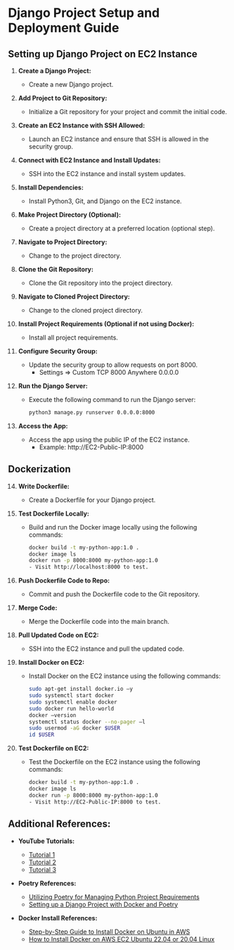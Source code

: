 # Django Project Setup and Deployment Guide

## Setting up Django Project on EC2 Instance

1. **Create a Django Project:**
   - Create a new Django project.

2. **Add Project to Git Repository:**
   - Initialize a Git repository for your project and commit the initial code.

3. **Create an EC2 Instance with SSH Allowed:**
   - Launch an EC2 instance and ensure that SSH is allowed in the security group.

4. **Connect with EC2 Instance and Install Updates:**
   - SSH into the EC2 instance and install system updates.

5. **Install Dependencies:**
   - Install Python3, Git, and Django on the EC2 instance.

6. **Make Project Directory (Optional):**
   - Create a project directory at a preferred location (optional step).

7. **Navigate to Project Directory:**
   - Change to the project directory.

8. **Clone the Git Repository:**
   - Clone the Git repository into the project directory.

9. **Navigate to Cloned Project Directory:**
   - Change to the cloned project directory.

10. **Install Project Requirements (Optional if not using Docker):**
    - Install all project requirements.

11. **Configure Security Group:**
    - Update the security group to allow requests on port 8000.
      - Settings => Custom TCP   8000   Anywhere   0.0.0.0 

12. **Run the Django Server:**
    - Execute the following command to run the Django server:
      ```bash
      python3 manage.py runserver 0.0.0.0:8000
      ```

13. **Access the App:**
    - Access the app using the public IP of the EC2 instance.
      - Example: http://EC2-Public-IP:8000

## Dockerization

14. **Write Dockerfile:**
    - Create a Dockerfile for your Django project.

15. **Test Dockerfile Locally:**
    - Build and run the Docker image locally using the following commands:
      ```bash
      docker build -t my-python-app:1.0 .
      docker image ls
      docker run -p 8000:8000 my-python-app:1.0
      - Visit http://localhost:8000 to test.
      ```

16. **Push Dockerfile Code to Repo:**
    - Commit and push the Dockerfile code to the Git repository.

17. **Merge Code:**
    - Merge the Dockerfile code into the main branch.

18. **Pull Updated Code on EC2:**
    - SSH into the EC2 instance and pull the updated code.

19. **Install Docker on EC2:**
    - Install Docker on the EC2 instance using the following commands:
      ```bash
      sudo apt-get install docker.io –y
      sudo systemctl start docker
      sudo systemctl enable docker
      sudo docker run hello-world
      docker –version
      systemctl status docker --no-pager –l
      sudo usermod -aG docker $USER
      id $USER
      ```

20. **Test Dockerfile on EC2:**
    - Test the Dockerfile on the EC2 instance using the following commands:
      ```bash
      docker build -t my-python-app:1.0 .
      docker image ls
      docker run -p 8000:8000 my-python-app:1.0
      - Visit http://EC2-Public-IP:8000 to test.
      ```

## Additional References:

- **YouTube Tutorials:**
  - [Tutorial 1](https://www.youtube.com/watch?v=EatrtErP8JA&t=141s)
  - [Tutorial 2](https://www.youtube.com/watch?v=rz-W7-sccKk&list=PLzwfZQTGG83n4cAUzyQn-32M2GwUP7w3f)
  - [Tutorial 3](https://www.youtube.com/watch?v=DaxcmbWcdTA&list=PL6gx4Cwl9DGDYbs0jJdGefNN8eZRSwWqy&index=2)

- **Poetry References:**
  - [Utilizing Poetry for Managing Python Project Requirements](https://awstip.com/utilizing-poetry-for-managing-python-project-requirements-b911245d3aa2)
  - [Setting up a Django Project with Docker and Poetry](https://awstip.com/setting-up-a-django-project-with-docker-and-poetry-f391d6cde2cf)

- **Docker Install References:**
  - [Step-by-Step Guide to Install Docker on Ubuntu in AWS](https://medium.com/@srijaanaparthy/step-by-step-guide-to-install-docker-on-ubuntu-in-aws-a39746e5a63d)
  - [How to Install Docker on AWS EC2 Ubuntu 22.04 or 20.04 Linux](https://linux.how2shout.com/how-to-install-docker-on-aws-ec2-ubuntu-22-04-or-20-04-linux/)
